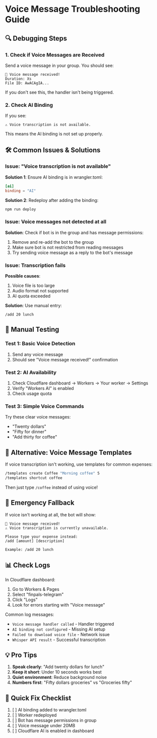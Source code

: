 # Voice Message Troubleshooting Guide

## 🔍 Debugging Steps

### 1. Check if Voice Messages are Received

Send a voice message in your group. You should see:
```
🎤 Voice message received!
Duration: Xs
File ID: AwACAgIA...
```

If you don't see this, the handler isn't being triggered.

### 2. Check AI Binding

If you see:
```
⚠️ Voice transcription is not available.
```

This means the AI binding is not set up properly.

## 🛠️ Common Issues & Solutions

### Issue: "Voice transcription is not available"

**Solution 1**: Ensure AI binding is in wrangler.toml:
```toml
[ai]
binding = "AI"
```

**Solution 2**: Redeploy after adding the binding:
```bash
npm run deploy
```

### Issue: Voice messages not detected at all

**Solution**: Check if bot is in the group and has message permissions:
1. Remove and re-add the bot to the group
2. Make sure bot is not restricted from reading messages
3. Try sending voice message as a reply to the bot's message

### Issue: Transcription fails

**Possible causes**:
1. Voice file is too large
2. Audio format not supported
3. AI quota exceeded

**Solution**: Use manual entry:
```
/add 20 lunch
```

## 🔧 Manual Testing

### Test 1: Basic Voice Detection
1. Send any voice message
2. Should see "Voice message received!" confirmation

### Test 2: AI Availability
1. Check Cloudflare dashboard → Workers → Your worker → Settings
2. Verify "Workers AI" is enabled
3. Check usage quota

### Test 3: Simple Voice Commands
Try these clear voice messages:
- "Twenty dollars"
- "Fifty for dinner"
- "Add thirty for coffee"

## 📝 Alternative: Voice Message Templates

If voice transcription isn't working, use templates for common expenses:

```bash
/templates create Coffee "Morning coffee" 5
/templates shortcut coffee
```

Then just type `/coffee` instead of using voice!

## 🚨 Emergency Fallback

If voice isn't working at all, the bot will show:
```
🎤 Voice message received!
⚠️ Voice transcription is currently unavailable.

Please type your expense instead:
/add [amount] [description]

Example: /add 20 lunch
```

## 📊 Check Logs

In Cloudflare dashboard:
1. Go to Workers & Pages
2. Select "finpals-telegram"
3. Click "Logs"
4. Look for errors starting with "Voice message"

Common log messages:
- `Voice message handler called` - Handler triggered
- `AI binding not configured` - Missing AI setup
- `Failed to download voice file` - Network issue
- `Whisper API result` - Successful transcription

## 💡 Pro Tips

1. **Speak clearly**: "Add twenty dollars for lunch"
2. **Keep it short**: Under 10 seconds works best
3. **Quiet environment**: Reduce background noise
4. **Numbers first**: "Fifty dollars groceries" vs "Groceries fifty"

## 🔄 Quick Fix Checklist

1. [ ] AI binding added to wrangler.toml
2. [ ] Worker redeployed
3. [ ] Bot has message permissions in group
4. [ ] Voice message under 20MB
5. [ ] Cloudflare AI is enabled in dashboard